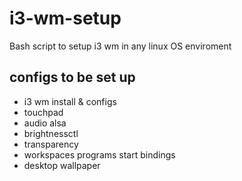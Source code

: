 # i3-wm-setup
Bash script to setup i3 wm in any linux OS enviroment

## configs to be set up

- i3 wm install & configs
- touchpad
- audio alsa
- brightnessctl
- transparency
- workspaces programs start bindings
- desktop wallpaper
